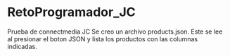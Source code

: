 # RetoProgramador_JC
Prueba de connectmedia JC
Se creo un archivo products.json. Este se lee al presionar el boton JSON y lista los productos con las columnas indicadas.
